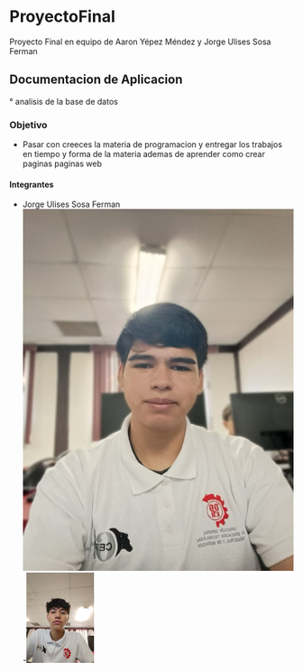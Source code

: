# ProyectoFinal
Proyecto Final en equipo de Aaron Yépez Méndez y Jorge Ulises Sosa Ferman
## Documentacion de Aplicacion
° analisis de la base de datos
### Objetivo
- Pasar con creeces la materia de programacion y entregar los trabajos en tiempo y forma de la materia ademas de aprender como crear paginas paginas web
#### Integrantes
- Jorge Ulises Sosa Ferman
![Texto alternativo](/sosin.jpg "Jorge Ulises Sosa Ferman")
-<img src="https://github.com/AaronYepez/NutriApp/blob/main/MyLove.jpg" alt="Foto" width="25%" height="25%">

